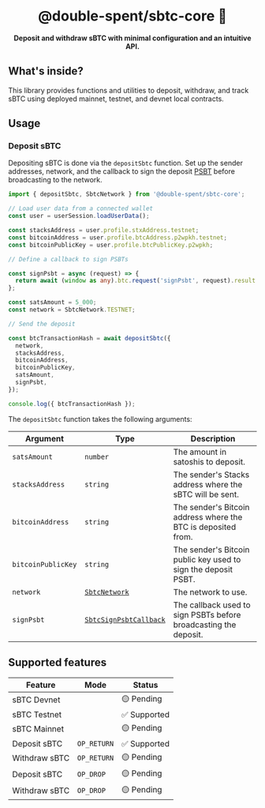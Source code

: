 <h1 align="center">@double-spent/sbtc-core 🧱</h1>

<p align="center">
  <b>Deposit and withdraw sBTC with minimal configuration and an intuitive API.</b>
</p>

## What's inside?

This library provides functions and utilities to deposit, withdraw, and track sBTC using deployed mainnet, testnet, and
devnet local contracts.

## Usage

### Deposit sBTC

Depositing sBTC is done via the `depositSbtc` function. Set up the sender addresses, network, and the callback to sign
the deposit [PSBT](https://river.com/learn/what-are-partially-signed-bitcoin-transactions-psbts/) before broadcasting to
the network.

```ts
import { depositSbtc, SbtcNetwork } from '@double-spent/sbtc-core';

// Load user data from a connected wallet
const user = userSession.loadUserData();

const stacksAddress = user.profile.stxAddress.testnet;
const bitcoinAddress = user.profile.btcAddress.p2wpkh.testnet;
const bitcoinPublicKey = user.profile.btcPublicKey.p2wpkh;

// Define a callback to sign PSBTs

const signPsbt = async (request) => {
  return await (window as any).btc.request('signPsbt', request).result.hex;
};

const satsAmount = 5_000;
const network = SbtcNetwork.TESTNET;

// Send the deposit

const btcTransactionHash = await depositSbtc({
  network,
  stacksAddress,
  bitcoinAddress,
  bitcoinPublicKey,
  satsAmount,
  signPsbt,
});

console.log({ btcTransactionHash });
```

The `depositSbtc` function takes the following arguments:

| Argument           | Type                                             | Description                                                      |
| ------------------ | ------------------------------------------------ | ---------------------------------------------------------------- |
| `satsAmount`       | `number`                                         | The amount in satoshis to deposit.                               |
| `stacksAddress`    | `string`                                         | The sender's Stacks address where the sBTC will be sent.         |
| `bitcoinAddress`   | `string`                                         | The sender's Bitcoin address where the BTC is deposited from.    |
| `bitcoinPublicKey` | `string`                                         | The sender's Bitcoin public key used to sign the deposit PSBT.   |
| `network`          | [`SbtcNetwork`](./src/network.ts#L5)             | The network to use.                                              |
| `signPsbt`         | [`SbtcSignPsbtCallback`](./src/interfaces.ts#L6) | The callback used to sign PSBTs before broadcasting the deposit. |

## Supported features

| Feature       | Mode        | Status       |
| ------------- | ----------- | ------------ |
| sBTC Devnet   |             | 🟡 Pending   |
| sBTC Testnet  |             | ✅ Supported |
| sBTC Mainnet  |             | 🟡 Pending   |
| Deposit sBTC  | `OP_RETURN` | ✅ Supported |
| Withdraw sBTC | `OP_RETURN` | 🟡 Pending   |
| Deposit sBTC  | `OP_DROP`   | 🟡 Pending   |
| Withdraw sBTC | `OP_DROP`   | 🟡 Pending   |
